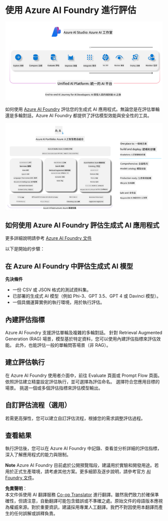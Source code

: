 <!--
CO_OP_TRANSLATOR_METADATA:
{
  "original_hash": "7b4235159486df4000e16b7b46ddfec3",
  "translation_date": "2025-07-16T22:29:11+00:00",
  "source_file": "md/01.Introduction/05/AIFoundry.md",
  "language_code": "mo"
}
-->
# **使用 Azure AI Foundry 進行評估**

![aistudo](../../../../../translated_images/AIFoundry.9e0b513e999a1c5aa227e4c7028b5ff9a6cb712e6613c696705445ee4ca8f35d.mo.png)

如何使用 [Azure AI Foundry](https://ai.azure.com?WT.mc_id=aiml-138114-kinfeylo) 評估您的生成式 AI 應用程式。無論您是在評估單輪還是多輪對話，Azure AI Foundry 都提供了評估模型效能與安全性的工具。

![aistudo](../../../../../translated_images/AIPortfolio.69da59a8e1eaa70f2bab1836c11a69fc97e59f1b1b4154ce5e58bc589d278047.mo.png)

## 如何使用 Azure AI Foundry 評估生成式 AI 應用程式
更多詳細說明請參考 [Azure AI Foundry 文件](https://learn.microsoft.com/azure/ai-studio/how-to/evaluate-generative-ai-app?WT.mc_id=aiml-138114-kinfeylo)

以下是開始的步驟：

## 在 Azure AI Foundry 中評估生成式 AI 模型

**先決條件**

- 一份 CSV 或 JSON 格式的測試資料集。
- 已部署的生成式 AI 模型（例如 Phi-3、GPT 3.5、GPT 4 或 Davinci 模型）。
- 一個具備運算實例的執行環境，用於執行評估。

## 內建評估指標

Azure AI Foundry 支援評估單輪及複雜的多輪對話。
針對 Retrieval Augmented Generation (RAG) 場景，模型基於特定資料，您可以使用內建評估指標來評估效能。
此外，也能評估一般的單輪問答場景（非 RAG）。

## 建立評估執行

在 Azure AI Foundry 使用者介面中，前往 Evaluate 頁面或 Prompt Flow 頁面。
依照評估建立精靈設定評估執行，並可選擇為評估命名。
選擇符合您應用目標的場景。
挑選一個或多個評估指標來評估模型輸出。

## 自訂評估流程（選用）

若需更高彈性，您可以建立自訂評估流程，根據您的需求調整評估過程。

## 查看結果

執行評估後，您可以在 Azure AI Foundry 中記錄、查看並分析詳細的評估指標，深入了解應用程式的能力與限制。

**Note** Azure AI Foundry 目前處於公開預覽階段，建議用於實驗和開發用途。若用於正式生產環境，請考慮其他方案。更多細節及逐步說明，請參考官方 [AI Foundry 文件](https://learn.microsoft.com/azure/ai-studio/?WT.mc_id=aiml-138114-kinfeylo)。

**免責聲明**：  
本文件係使用 AI 翻譯服務 [Co-op Translator](https://github.com/Azure/co-op-translator) 進行翻譯。雖然我們致力於確保準確性，但請注意，自動翻譯可能包含錯誤或不準確之處。原始文件的母語版本應視為權威來源。對於重要資訊，建議採用專業人工翻譯。我們不對因使用本翻譯而產生的任何誤解或誤釋負責。